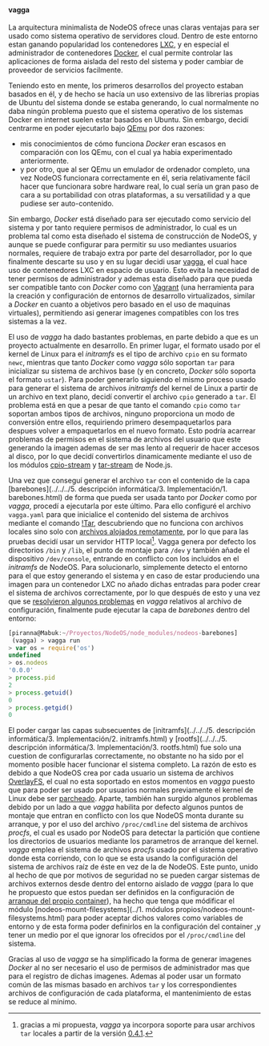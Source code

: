 #### vagga

La arquitectura minimalista de NodeOS ofrece unas claras ventajas para ser usado
como sistema operativo de servidores cloud. Dentro de este entorno estan ganando
popularidad los contenedores [LXC](https://linuxcontainers.org), y en especial
el administrador de contenedores [Docker](https://www.docker.com), el cual
permite controlar las aplicaciones de forma aislada del resto del sistema y
poder cambiar de proveedor de servicios facilmente.

Teniendo esto en mente, los primeros desarrollos del proyecto estaban basados en
él, y de hecho se hacía un uso extensivo de las librerias propias de Ubuntu del
sistema donde se estaba generando, lo cual normalmente no daba ningún problema
puesto que el sistema operativo de los sistemas Docker en internet suelen estar
basados en Ubuntu. Sin embargo, decidí centrarme en poder ejecutarlo bajo
[QEmu](http://qemu.org) por dos razones:

* mis conocimientos de cómo funciona *Docker* eran escasos en comparación con
  los QEmu, con el cual ya habia experimentado anteriormente.
* y por otro, que al ser QEmu un emulador de ordenador completo, una vez NodeOS
  funcionara correctamente en él, seria relativamente fácil hacer que funcionara
  sobre hardware real, lo cual sería un gran paso de cara a su portabilidad con
  otras plataformas, a su versatilidad y a que pudiese ser auto-contenido.

Sin embargo, *Docker* está diseñado para ser ejecutado como servicio del sistema
y por tanto requiere permisos de administrador, lo cual es un problema tal como
esta diseñado el sistema de construcción de NodeOS, y aunque se puede configurar
para permitir su uso mediantes usuarios normales, requiere de trabajo extra por
parte del desarrollador, por lo que finalmente descarte su uso y en su lugar
decidi usar [vagga](https://github.com/tailhook/vagga), el cual hace uso de
contenedores LXC en espacio de usuario. Esto evita la necesidad de tener
permisos de administrador y ademas esta diseñado para que pueda ser compatible
tanto con *Docker* como con [Vagrant](https://www.vagrantup.com) (una
herramienta para la creación y configuración de entornos de desarrollo
virtualizados, similar a *Docker* en cuanto a objetivos pero basado en el uso de
maquinas virtuales), permitiendo asi generar imagenes compatibles con los tres
sistemas a la vez.

El uso de *vagga* ha dado bastantes problemas, en parte debido a que es un
proyecto actualmente en desarrollo. En primer lugar, el formato usado por el
kernel de Linux para el *initramfs* es el tipo de archivo `cpio` en su formato
`newc`, mientras que tanto *Docker* como *vagga* sólo soportan `tar` para
inicializar su sistema de archivos base (y en concreto, *Docker* sólo soporta el
formato `ustar`). Para poder generarlo siguiendo el mismo proceso usado para
generar el sistema de archivos *initramfs* del kernel de Linux a partir de un
archivo en text plano, decidí convertir el archivo `cpio` generado a `tar`. El
problema está en que a pesar de que tanto el comando `cpio` como `tar` soportan
ambos tipos de archivos, ninguno proporciona un modo de conversión entre ellos,
requiriendo primero desempaquetarlos para despues volver a empaquetarlos en el
nuevo formato. Esto podría acarrear problemas de permisos en el sistema de
archivos del usuario que este generando la imagen ademas de ser mas lento al
requerir de hacer accesos al disco, por lo que decidí convertirlos dinamicamente
mediante el uso de los módulos [cpio-stream](cpio-stream.html) y
[tar-stream](tar-stream.html) de Node.js.

Una vez que conseguí generar el archivo `tar` con el contenido de la capa
[barebones](../../../5. descripción informática/3. Implementación/1. barebones.html)
de forma que pueda ser usada tanto por *Docker* como por *vagga*, procedí a
ejecutarla por este último. Para ello configuré el archivo `vagga.yaml` para que
inicialice el contenido del sistema de archivos mediante el comando
[!Tar](http://vagga.readthedocs.org/en/latest/build_commands.html#generic-installers),
descubriendo que no funciona con archivos locales sino solo con
[archivos alojados remotamente](https://github.com/tailhook/vagga/issues/81),
por lo que para las pruebas decidí usar un servidor HTTP local[^1]. Vagga genera
por defecto los directorios `/bin` y `/lib`, el punto de montaje para `/dev` y
también añade el dispositivo `/dev/console`, entrando en conflicto con los
incluidos en el *initramfs* de NodeOS. Para solucionarlo, simplemente detecto el
entorno para el que estoy generando el sistema y en caso de estar produciendo
una imagen para un contenedor LXC no añado dichas entradas para poder crear el
sistema de archivos correctamente, por lo que después de esto y una vez que se
[resolvieron algunos problemas](https://github.com/tailhook/vagga/issues/85) en
*vagga* relativos al archivo de configuración, finalmente pude ejecutar la capa
de *barebones* dentro del entorno:

```Javascript
[piranna@Mabuk:~/Proyectos/NodeOS/node_modules/nodeos-barebones]
 (vagga) > vagga run
> var os = require('os')
undefined
> os.nodeos
'0.0.0'
> process.pid
2
> process.getuid()
0
> process.getgid()
0
```

El poder cargar las capas subsecuentes de
[initramfs](../../../5. descripción informática/3. Implementación/2. initramfs.html) y
[rootfs](../../../5. descripción informática/3. Implementación/3. rootfs.html)
fue solo una cuestion de configurarlas correctamente, no obstante no ha sido por
el momento posible hacer funcionar el sistema completo. La razón de esto es
debido a que NodeOS crea por cada usuario un sistema de archivos
[OverlayFS](https://www.kernel.org/doc/Documentation/filesystems/overlayfs.txt),
el cual no esta soportado en estos momentos en *vagga* puesto que para poder ser
usado por usuarios normales previamente el kernel de Linux debe ser
[parcheado](https://github.com/tailhook/vagga/issues/101#issuecomment-150922680).
Aparte, también han surgido algunos problemas debido por un lado a que *vagga*
habilita por defecto algunos puntos de montaje que entran en conflicto con los
que NodeOS monta durante su arranque, y por el uso del archivo `/proc/cmdline`
del sistema de archivos *procfs*, el cual es usado por NodeOS para detectar la
partición que contiene los directorios de usuarios mediante los parametros de
arranque del kernel. *vagga* emplea el sistema de archivos *procfs* usado por el
sistema operativo donde esta corriendo, con lo que se esta usando la
configuración del sistema de archivos raíz de éste en vez de la de NodeOS. Este
punto, unido al hecho de que por motivos de seguridad no se pueden cargar
sistemas de archivos externos desde dentro del entorno aislado de *vagga* (para
lo que he propuesto que estos puedan ser definidos en la configuración de
[arranque del propio container](https://github.com/tailhook/vagga/issues/103)),
ha hecho que tenga que módificar el módulo
[nodeos-mount-filesystems](../1. módulos propios/nodeos-mount-filesystems.html)
para poder aceptar dichos valores como variables de entorno y de esta forma
poder definirlos en la configuración del container ,y tener un medio por el que
ignorar los ofrecidos por el `/proc/cmdline` del sistema.

Gracias al uso de *vagga* se ha simplificado la forma de generar imagenes
*Docker* al no ser necesario el uso de permisos de administrador mas que para el
registro de dichas imagenes. Ademas al poder usar un formato común de las mismas
basado en archivos `tar` y los correspondientes archivos de configuración de
cada plataforma, el mantenimiento de estas se reduce al mínimo.


[^1]: gracias a mi propuesta, *vagga* ya incorpora soporte para usar archivos `tar` locales a partir de la versión [0.4.1](https://github.com/tailhook/vagga/issues/81#issuecomment-147208077).
